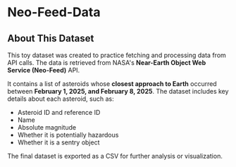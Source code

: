 # Neo-Feed-Data

## About This Dataset

This toy dataset was created to practice fetching and processing data from API calls. The data is retrieved from NASA's **Near-Earth Object Web Service (Neo-Feed)** API.

It contains a list of asteroids whose **closest approach to Earth** occurred between **February 1, 2025, and February 8, 2025**. The dataset includes key details about each asteroid, such as:

- Asteroid ID and reference ID  
- Name  
- Absolute magnitude  
- Whether it is potentially hazardous  
- Whether it is a sentry object  

The final dataset is exported as a CSV for further analysis or visualization.
